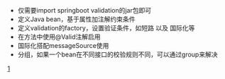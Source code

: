 - 仅需要import springboot validation的jar包即可
- 定义Java bean，基于属性加注解约束条件
- 定义validation的factory，设置验证条件，如短路 以及 国际化等
- 在方法中使用@Valid注解启用
- 国际化搭配messageSource使用
- 分组，如果一个bean在不同接口的校验规则不同，可以通过group来解决

[1](https://lionli.blog.csdn.net/article/details/121597834?spm=1001.2101.3001.6650.4&utm_medium=distribute.pc_relevant.none-task-blog-2%7Edefault%7ECTRLIST%7ERate-4-121597834-blog-101880225.pc_relevant_3mothn_strategy_and_data_recovery&depth_1-utm_source=distribute.pc_relevant.none-task-blog-2%7Edefault%7ECTRLIST%7ERate-4-121597834-blog-101880225.pc_relevant_3mothn_strategy_and_data_recovery&utm_relevant_index=5)